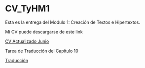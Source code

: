# CV_TyHM1
Esta es la entrega del Modulo 1:  Creación de Textos e Hipertextos. 

<p>
  
  Mi CV puede descargarse de este link
  
  <p>
    
  [CV Actualizado Junio](https://github.com/MariaCle/CV_TyHM1/blob/main/CV.pdf)
    
   <p>
      
   Tarea de Traducción del Capitulo 10 
      
   <p>
        
   [Traducción](https://github.com/MariaCle/CV_TyHM1/blob/main/Traduccion_capitulo_10_CLEMENT_pdf.pdf)
